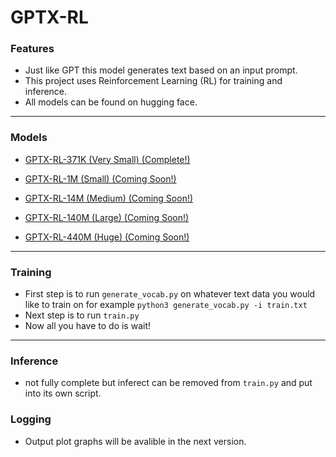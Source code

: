 # GPTX-RL
### Features
- Just like GPT this model generates text based on an input prompt.
- This project uses Reinforcement Learning (RL) for training and inference.
- All models can be found on hugging face.

---

### Models
- [GPTX-RL-371K (Very Small) (Complete!)](https://huggingface.co/printr/gptx-rl-371k "GPTX-RL-371K ")


- [GPTX-RL-1M (Small) (Coming Soon!)](https://huggingface.co/printr/gptx-rl-371k "GPTX-RL-371K ")
- [GPTX-RL-14M (Medium) (Coming Soon!)](https://huggingface.co/printr/gptx-rl-371k "GPTX-RL-371K ")
- [GPTX-RL-140M (Large) (Coming Soon!)](https://huggingface.co/printr/gptx-rl-371k "GPTX-RL-371K ")
- [GPTX-RL-440M (Huge)  (Coming Soon!)](https://huggingface.co/printr/gptx-rl-371k "GPTX-RL-371K ")

---
### Training

- First step is to run ``generate_vocab.py`` on whatever text data you would like to train on for example ``python3 generate_vocab.py -i train.txt``
- Next step is to run ``train.py``
- Now all you have to do is wait!
---
### Inference

- not fully complete but inferect can be removed from ``train.py`` and put into its own script.

### Logging
- Output plot graphs will be avalible in the next version.

